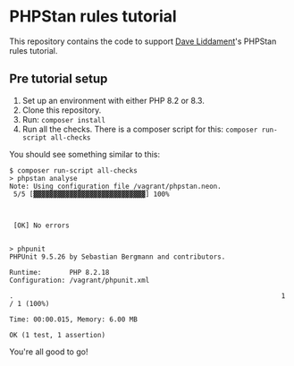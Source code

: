 # PHPStan rules tutorial

This repository contains the code to support [Dave Liddament](https://twitter.com/daveliddament)'s PHPStan rules tutorial.


## Pre tutorial setup

1. Set up an environment with either PHP 8.2 or 8.3.
1. Clone this repository.
1. Run: `composer install`
1. Run all the checks. There is a composer script for this: `composer run-script all-checks`

You should see something similar to this:

```
$ composer run-script all-checks
> phpstan analyse 
Note: Using configuration file /vagrant/phpstan.neon.
 5/5 [▓▓▓▓▓▓▓▓▓▓▓▓▓▓▓▓▓▓▓▓▓▓▓▓▓▓▓▓] 100%


                                                                                                                       
 [OK] No errors                                                                                                        
                                                                                                                       

> phpunit
PHPUnit 9.5.26 by Sebastian Bergmann and contributors.

Runtime:       PHP 8.2.18
Configuration: /vagrant/phpunit.xml

.                                                                   1 / 1 (100%)

Time: 00:00.015, Memory: 6.00 MB

OK (1 test, 1 assertion)

```

You're all good to go!


